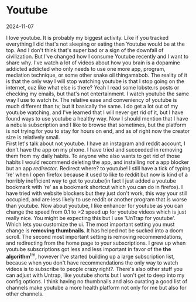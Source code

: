 # Youtube

2024-11-07

I love youtube. It is probably my biggest activity. Like if you tracked everything I did that's not sleeping or eating then Youtube would be at the top. And I don't think that's super bad or a sign of the downfall of civilization. But I've changed how I consume Youtube recently and I want to share why.
I've watch a lot of videos about how you brain is a dopamine addicted addicted who only needs to use one more app, program, mediation technique, or some other snake oil thingamabob. The reality of it is that the only way I will stop watching youtube is that I stop going on the internet, cuz like what else is there? Yeah I read some lobste.rs posts or checking my emails, but that's not entertainment. I watch youtube the same way I use to watch tv. The relative ease and conveniency of youtube is much different than tv, but it basically the same. I do get a lot out of my youtube watching, and I've learned that I will never get rid of it, but I have found ways to use youtube a healthy way.
Now I should mention that I have a nebula subscription and I like to browse that sometimes, but the platform is not trying for you to stay for hours on end, and as of right now the creator size is relatively small.  
First let's talk about not youtube. I have an instagram and reddit account, I don't have the app on my phone. I have tried and succeeded in removing them from my daily habits. To anyone who also wants to get rid of those habits I would recommend deleting the app, and installing _not_ a app blocker but an app _redirector_. Redirect where? to youtube! I still have a tick of typing 're' when I open firefox because it used to like to reddit but now is kind of a horribly inefficient way to get to youtube(in fact I just added a youtube bookmark with 're' as a bookmark shortcut which you can do in firefox). I have tried with website blockers but they just don't work, this way your still occupied, and are less likely to use reddit or another program that is worse than youtube.
Now about youtube, I like enhancer for youtube as you can change the speed from 0.1 to >2 speed up for youtube videos which is just really nice. You might be expecting this but I use 'UnTrap for youtube'. Which lets you customize the ui. The most important setting you must change is **removing thumbnails**. It has helped not be sucked into a doom scroll. The second most important setting is removing recommendations, and redirecting from the home page to your subscriptions. I grew up when youtube subscriptions got less and less important in favor of the **the algorithm**<sup>tm</sup>, however I've started building up a large subscription list, because when you don't have recommendations the only way to watch videos is to subscribe to people crazy right?.
There's also other stuff you can adjust with Untrap, like youtube shorts but I won't get to deep into my config options. I think having no thumbnails and also curating a good list of channels make youtube a more health platform not only for me but also for other channels.